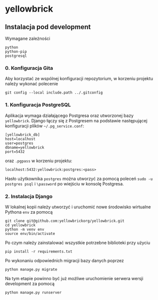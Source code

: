 # yellowbrick

## Instalacja pod development

Wymagane zależności

```
python
python-pip
postgresql
```

### 0. Konfiguracja Gita

Aby korzystać ze wspólnej konfiguracji repozytorium, w korzeniu projektu należy
wykonać polecenie

```
git config --local include.path ../.gitconfig
```

### 1. Konfiguracja PostgreSQL

Aplikacja wymaga działającego Postgresa oraz utworzonej bazy `yellowbrick`.
Django łączy się z Postgresem na podstawie następującej konfiguracji plików
`~/.pg_service.conf`:

```
[yellowbrick_db]
host=localhost
user=postgres
dbname=yellowbrick
port=5432
```

oraz `.pgpass` w korzeniu projektu:
```
localhost:5432:yellowbrick:postgres:<pass>
```

Hasło użytkownika `postgres` można utworzyć za pomocą poleceń
`sudo -u postgres psql` i `\password` po wiejściu w konsolę Postgresa.

### 2. Instalacja Django

W lokalnej kopii należy utworzyć i uruchomić nowe środowisko wirtualne Pythona
`env` za pomocą

```
git clone git@github.com:yellowbrickorg/yellowbrick.git
cd yellowbrick
python -m venv env
source env/bin/activate
```

Po czym należy zainstalować wszystkie potrzebne biblioteki przy użyciu

```
pip install -r requirements.txt
```

Po wykonaniu odpowiednich migracji bazy danych poprzez

```
python manage.py migrate
```

Na tym etapie powinno być już możliwe uruchomienie serwera wersji development za pomocą

```
python manage.py runserver
```
